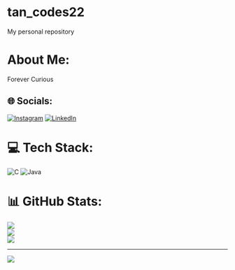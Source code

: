 # tan_codes22
My personal repository
# About Me:
Forever Curious


## 🌐 Socials:
[![Instagram](https://img.shields.io/badge/Instagram-%23E4405F.svg?logo=Instagram&logoColor=white)](https://instagram.com/tanisha_gotadke) [![LinkedIn](https://img.shields.io/badge/LinkedIn-%230077B5.svg?logo=linkedin&logoColor=white)](https://linkedin.com/in/tanishagotadke) 

# 💻 Tech Stack:
![C](https://img.shields.io/badge/c-%2300599C.svg?style=for-the-badge&logo=c&logoColor=white) ![Java](https://img.shields.io/badge/java-%23ED8B00.svg?style=for-the-badge&logo=java&logoColor=white)
# 📊 GitHub Stats:
![](https://github-readme-stats.vercel.app/api?username=tan-codes22&theme=merko&hide_border=false&include_all_commits=true&count_private=true)<br/>
![](https://github-readme-streak-stats.herokuapp.com/?user=tan-codes22&theme=merko&hide_border=false)<br/>
![](https://github-readme-stats.vercel.app/api/top-langs/?username=tan-codes22&theme=merko&hide_border=false&include_all_commits=true&count_private=true&layout=compact)

---
[![](https://visitcount.itsvg.in/api?id=tan-codes22&icon=0&color=0)](https://visitcount.itsvg.in)

<!-- Proudly created with GPRM ( https://gprm.itsvg.in ) -->
